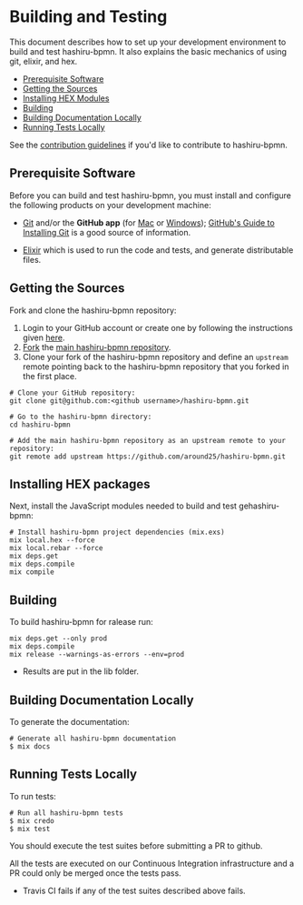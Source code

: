 # Building and Testing

This document describes how to set up your development environment to build and test hashiru-bpmn.
It also explains the basic mechanics of using git, elixir, and hex.

* [Prerequisite Software](#prerequisite-software)
* [Getting the Sources](#getting-the-sources)
* [Installing HEX Modules](#installing-hex-modules)
* [Building](#building)
* [Building Documentation Locally](#building-documentation-locally)
* [Running Tests Locally](#running-tests-locally)

See the [contribution guidelines](https://github.com/around25/hashiru-bpmn/blob/develop/CONTRIBUTING.md)
if you'd like to contribute to hashiru-bpmn.

## Prerequisite Software

Before you can build and test hashiru-bpmn, you must install and configure the
following products on your development machine:

* [Git](http://git-scm.com) and/or the **GitHub app** (for [Mac](http://mac.github.com) or
  [Windows](http://windows.github.com)); [GitHub's Guide to Installing
  Git](https://help.github.com/articles/set-up-git) is a good source of information.

* [Elixir](https://elixir-lang.org) which is used to run the code and tests, and generate distributable files.

## Getting the Sources

Fork and clone the hashiru-bpmn repository:

1. Login to your GitHub account or create one by following the instructions given
   [here](https://github.com/signup/free).
2. [Fork](http://help.github.com/forking) the [main hashiru-bpmn
   repository](https://github.com/around25/hashiru-bpmn).
3. Clone your fork of the hashiru-bpmn repository and define an `upstream` remote pointing back to
   the hashiru-bpmn repository that you forked in the first place.

```shell
# Clone your GitHub repository:
git clone git@github.com:<github username>/hashiru-bpmn.git

# Go to the hashiru-bpmn directory:
cd hashiru-bpmn

# Add the main hashiru-bpmn repository as an upstream remote to your repository:
git remote add upstream https://github.com/around25/hashiru-bpmn.git
```

## Installing HEX packages

Next, install the JavaScript modules needed to build and test gehashiru-bpmn:

```shell
# Install hashiru-bpmn project dependencies (mix.exs)
mix local.hex --force
mix local.rebar --force
mix deps.get
mix deps.compile
mix compile
```

## Building

To build hashiru-bpmn for ralease run:

```shell
mix deps.get --only prod
mix deps.compile
mix release --warnings-as-errors --env=prod
```

* Results are put in the lib folder.

## Building Documentation Locally

To generate the documentation:

```shell
# Generate all hashiru-bpmn documentation
$ mix docs
```

## Running Tests Locally

To run tests:

```shell
# Run all hashiru-bpmn tests
$ mix credo
$ mix test
```

You should execute the test suites before submitting a PR to github.

All the tests are executed on our Continuous Integration infrastructure and a PR could only be merged once the tests pass.

- Travis CI fails if any of the test suites described above fails.
